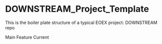 # DOWNSTREAM_Project_Template
This is the boiler plate structure of a typical EOEX project: DOWNSTREAM repo

Main
  Feature
    Current
